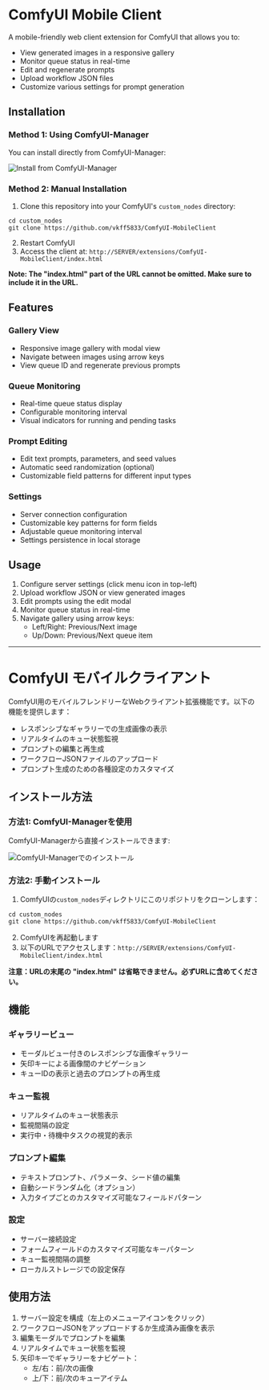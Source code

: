 # ComfyUI Mobile Client

A mobile-friendly web client extension for ComfyUI that allows you to:
- View generated images in a responsive gallery
- Monitor queue status in real-time
- Edit and regenerate prompts
- Upload workflow JSON files
- Customize various settings for prompt generation

## Installation

### Method 1: Using ComfyUI-Manager

You can install directly from ComfyUI-Manager:

![Install from ComfyUI-Manager](https://i.imgur.com/8MRw7GW.png)

### Method 2: Manual Installation

1. Clone this repository into your ComfyUI's `custom_nodes` directory:

```
cd custom_nodes
git clone https://github.com/vkff5833/ComfyUI-MobileClient
```

2. Restart ComfyUI
3. Access the client at: `http://SERVER/extensions/ComfyUI-MobileClient/index.html`

**Note: The "index.html" part of the URL cannot be omitted. Make sure to include it in the URL.**

## Features

### Gallery View
- Responsive image gallery with modal view
- Navigate between images using arrow keys
- View queue ID and regenerate previous prompts

### Queue Monitoring
- Real-time queue status display
- Configurable monitoring interval
- Visual indicators for running and pending tasks

### Prompt Editing
- Edit text prompts, parameters, and seed values
- Automatic seed randomization (optional)
- Customizable field patterns for different input types

### Settings
- Server connection configuration
- Customizable key patterns for form fields
- Adjustable queue monitoring interval
- Settings persistence in local storage

## Usage

1. Configure server settings (click menu icon in top-left)
2. Upload workflow JSON or view generated images
3. Edit prompts using the edit modal
4. Monitor queue status in real-time
5. Navigate gallery using arrow keys:
   - Left/Right: Previous/Next image
   - Up/Down: Previous/Next queue item

---

# ComfyUI モバイルクライアント

ComfyUI用のモバイルフレンドリーなWebクライアント拡張機能です。以下の機能を提供します：
- レスポンシブなギャラリーでの生成画像の表示
- リアルタイムのキュー状態監視
- プロンプトの編集と再生成
- ワークフローJSONファイルのアップロード
- プロンプト生成のための各種設定のカスタマイズ

## インストール方法

### 方法1: ComfyUI-Managerを使用

ComfyUI-Managerから直接インストールできます:

![ComfyUI-Managerでのインストール](https://i.imgur.com/8MRw7GW.png)

### 方法2: 手動インストール

1. ComfyUIの`custom_nodes`ディレクトリにこのリポジトリをクローンします：

```
cd custom_nodes
git clone https://github.com/vkff5833/ComfyUI-MobileClient
```

2. ComfyUIを再起動します
3. 以下のURLでアクセスします：`http://SERVER/extensions/ComfyUI-MobileClient/index.html`

**注意：URLの末尾の "index.html" は省略できません。必ずURLに含めてください。**

## 機能

### ギャラリービュー
- モーダルビュー付きのレスポンシブな画像ギャラリー
- 矢印キーによる画像間のナビゲーション
- キューIDの表示と過去のプロンプトの再生成

### キュー監視
- リアルタイムのキュー状態表示
- 監視間隔の設定
- 実行中・待機中タスクの視覚的表示

### プロンプト編集
- テキストプロンプト、パラメータ、シード値の編集
- 自動シードランダム化（オプション）
- 入力タイプごとのカスタマイズ可能なフィールドパターン

### 設定
- サーバー接続設定
- フォームフィールドのカスタマイズ可能なキーパターン
- キュー監視間隔の調整
- ローカルストレージでの設定保存

## 使用方法

1. サーバー設定を構成（左上のメニューアイコンをクリック）
2. ワークフローJSONをアップロードするか生成済み画像を表示
3. 編集モーダルでプロンプトを編集
4. リアルタイムでキュー状態を監視
5. 矢印キーでギャラリーをナビゲート：
   - 左/右：前/次の画像
   - 上/下：前/次のキューアイテム
